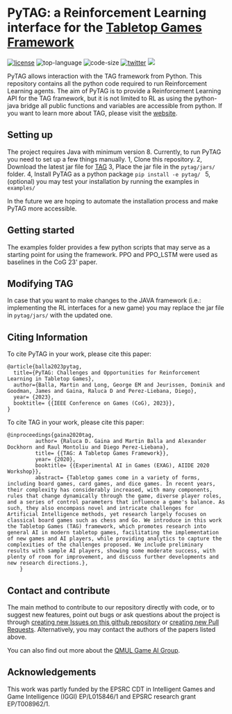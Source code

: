 # PyTAG: a Reinforcement Learning interface for the [Tabletop Games Framework](http://www.tabletopgames.ai/)

[![license](https://img.shields.io/github/license/martinballa/PyTAG)](LICENSE)
![top-language](https://img.shields.io/github/languages/top/martinballa/PyTAG)
![code-size](https://img.shields.io/github/languages/code-size/martinballa/PyTAG)
[![twitter](https://img.shields.io/twitter/follow/gameai_qmul?style=social)](https://twitter.com/intent/follow?screen_name=gameai_qmul)
[![](https://img.shields.io/github/stars/martinballa/PyTAG.svg?label=Stars&style=social)](https://github.com/GAIGResearch/TabletopGames)


PyTAG allows interaction with the TAG framework from Python. This repository contains all the python code required to run Reinforcement Learning agents.
The aim of PyTAG is to provide a Reinforcement Learning API for the TAG framework, but it is not limited to RL as using the python-java bridge all public functions and variables are accessible from python.
If you want to learn more about TAG, please visit the [website](http://tabletopgames.ai).

## Setting up
The project requires Java with minimum version 8. Currently, to run PyTAG you need to set up a few things manually.
1, Clone this repository.
2, Download the latest jar file for [TAG](https://drive.google.com/file/d/16VVSEKUXj4lx-iniAprkSdttPzIYSxMN/view?usp=drive_link) 
3, Place the jar file in the ```pytag/jars/``` folder.
4, Install PyTAG as a python package ```pip install -e pytag/ ```
5, (optional) you may test your installation by running the examples in ```examples/```

In the future we are hoping to automate the installation process and make PyTAG more accessible. 

## Getting started

The examples folder provides a few python scripts that may serve as a starting point for using the framework. PPO and PPO_LSTM were used as baselines in the CoG 23' paper. 

## Modifying TAG
In case that you want to make changes to the JAVA framework (i.e.: implementing the RL interfaces for a new game) you may replace the jar file in ```pytag/jars/``` with the updated one.

## Citing Information

To cite PyTAG in your work, please cite this paper:
```
@article{balla2023pytag,
  title={PyTAG: Challenges and Opportunities for Reinforcement Learning in Tabletop Games},
  author={Balla, Martin and Long, George EM and Jeurissen, Dominik and Goodman, James and Gaina, Raluca D and Perez-Liebana, Diego},
  year= {2023},
  booktitle= {{IEEE Conference on Games (CoG), 2023}},
}
```

To cite TAG in your work, please cite this paper:
```
@inproceedings{gaina2020tag,
         author= {Raluca D. Gaina and Martin Balla and Alexander Dockhorn and Raul Montoliu and Diego Perez-Liebana},
         title= {{TAG: A Tabletop Games Framework}},
         year= {2020},
         booktitle= {{Experimental AI in Games (EXAG), AIIDE 2020 Workshop}},
         abstract= {Tabletop games come in a variety of forms, including board games, card games, and dice games. In recent years, their complexity has considerably increased, with many components, rules that change dynamically through the game, diverse player roles, and a series of control parameters that influence a game's balance. As such, they also encompass novel and intricate challenges for Artificial Intelligence methods, yet research largely focuses on classical board games such as chess and Go. We introduce in this work the Tabletop Games (TAG) framework, which promotes research into general AI in modern tabletop games, facilitating the implementation of new games and AI players, while providing analytics to capture the complexities of the challenges proposed. We include preliminary results with sample AI players, showing some moderate success, with plenty of room for improvement, and discuss further developments and new research directions.},
    }
```

## Contact and contribute
The main method to contribute to our repository directly with code, or to suggest new features, point out bugs or ask questions about the project is through [creating new Issues on this github repository](https://github.com/GAIGResearch/TabletopGames/issues) or [creating new Pull Requests](https://github.com/GAIGResearch/TabletopGames/pulls). Alternatively, you may contact the authors of the papers listed above. 

You can also find out more about the [QMUL Game AI Group](http://gameai.eecs.qmul.ac.uk/).

## Acknowledgements

This work was partly funded by the EPSRC CDT in Intelligent Games and Game Intelligence (IGGI)  EP/L015846/1 and EPSRC research grant EP/T008962/1.

